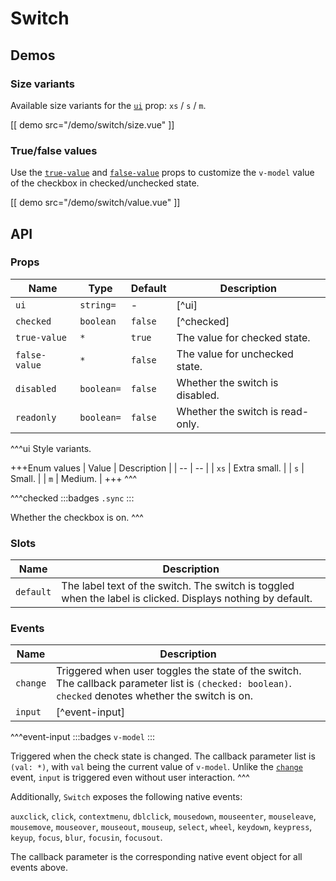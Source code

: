 # Switch

## Demos

### Size variants

Available size variants for the [`ui`](#props-ui) prop: `xs` / `s` / `m`.

[[ demo src="/demo/switch/size.vue" ]]

### True/false values

Use the [`true-value`](#props-true-value) and [`false-value`](#props-false-value) props to customize the `v-model` value of the checkbox in checked/unchecked state.

[[ demo src="/demo/switch/value.vue" ]]

## API

### Props

| Name | Type | Default | Description |
| -- | -- | -- | -- |
| ``ui`` | `string=` | - | [^ui] |
| ``checked`` | `boolean` | `false` | [^checked] |
| ``true-value`` | `*` | `true` | The value for checked state. |
| ``false-value`` | `*` | `false` | The value for unchecked state. |
| ``disabled`` | `boolean=` | `false` | Whether the switch is disabled. |
| ``readonly`` | `boolean=` | `false` | Whether the switch is read-only. |

^^^ui
Style variants.

+++Enum values
| Value | Description |
| -- | -- |
| `xs` | Extra small. |
| `s` | Small. |
| `m` | Medium. |
+++
^^^

^^^checked
:::badges
`.sync`
:::

Whether the checkbox is on.
^^^

### Slots

| Name | Description |
| -- | -- |
| ``default`` | The label text of the switch. The switch is toggled when the label is clicked. Displays nothing by default. |

### Events

| Name | Description |
| -- | -- |
| ``change`` | Triggered when user toggles the state of the switch. The callback parameter list is `(checked: boolean)`. `checked` denotes whether the switch is on. |
| ``input`` | [^event-input] |

^^^event-input
:::badges
`v-model`
:::

Triggered when the check state is changed. The callback parameter list is `(val: *)`, with `val` being the current value of `v-model`. Unlike the [`change`](#events-change) event, `input` is triggered even without user interaction.
^^^

Additionally, `Switch` exposes the following native events:

`auxclick`, `click`, `contextmenu`, `dblclick`, `mousedown`, `mouseenter`, `mouseleave`, `mousemove`, `mouseover`, `mouseout`, `mouseup`, `select`, `wheel`, `keydown`, `keypress`, `keyup`, `focus`, `blur`, `focusin`, `focusout`.

The callback parameter is the corresponding native event object for all events above.
